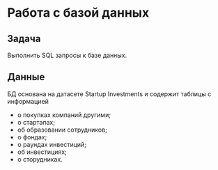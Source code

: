 # Работа с базой данных 

## Задача

Выполнить SQL запроcы к базе данных. 

## Данные
БД основана на датасете Startup Investments и содержит таблицы с информацией
- о покупках компаний другими;
- о стартапах;
- об образовании сотрудников;
- о фондах;
- о раундах инвестиций;
- об инвестициях;
- о сторудниках.



